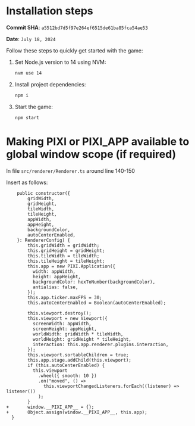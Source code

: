 # Installation steps

**Commit SHA**: `a5512bd7d5f97e264ef6515de61ba85fca54ae53`

**Date**: `July 18, 2024`

Follow these steps to quickly get started with the game:

1. Set Node.js version to 14 using NVM:
   ```bash
   nvm use 14
   ```

2. Install project dependencies:
   ```bash
   npm i
   ```

3. Start the game:
   ```bash
   npm start
   ```

# Making PIXI or __PIXI_APP__ available to global window scope (if required)

In file `src/renderer/Renderer.ts` around line 140-150

Insert as follows:
```
  	public constructor({
	    gridWidth,
	    gridHeight,
	    tileWidth,
	    tileHeight,
	    appWidth,
	    appHeight,
	    backgroundColor,
	    autoCenterEnabled,
	}: RendererConfig) {
	    this.gridWidth = gridWidth;
	    this.gridHeight = gridHeight;
	    this.tileWidth = tileWidth;
	    this.tileHeight = tileHeight;
	    this.app = new PIXI.Application({
	      width: appWidth,
	      height: appHeight,
	      backgroundColor: hexToNumber(backgroundColor),
	      antialias: false,
	    });
	    this.app.ticker.maxFPS = 30;
	    this.autoCenterEnabled = Boolean(autoCenterEnabled);

	    this.viewport.destroy();
	    this.viewport = new Viewport({
	      screenWidth: appWidth,
	      screenHeight: appHeight,
	      worldWidth: gridWidth * tileWidth,
	      worldHeight: gridHeight * tileHeight,
	      interaction: this.app.renderer.plugins.interaction,
	    });
	    this.viewport.sortableChildren = true;
	    this.app.stage.addChild(this.viewport);
	    if (this.autoCenterEnabled) {
	      this.viewport
	        .wheel({ smooth: 10 })
	        .on("moved", () =>
	          this.viewportChangedListeners.forEach((listener) => listener())
	        );
	    }
+   	window.__PIXI_APP__ = {};
+   	Object.assign(window.__PIXI_APP__, this.app);
  }
```
